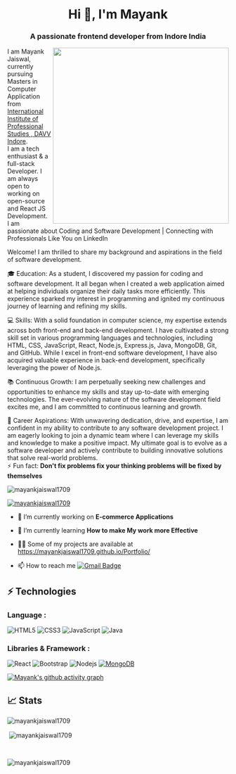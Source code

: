 <h1 align="center">Hi 👋, I'm Mayank</h1>
<h3 align="center">A passionate frontend developer from Indore India</h3>


<img  align="right" width="400" src="https://user-images.githubusercontent.com/55389276/140866485-8fb1c876-9a8f-4d6a-98dc-08c4981eaf70.gif"/>

I am Mayank Jaiswal, currently pursuing Masters in Computer Application from [International Institute of Professional Studies , DAVV Indore](http://iips.edu.in/). 
<br/>
I am a tech enthusiast & a full-stack Developer. I am always open to working on open-source and React JS Development. 
<br/>
I am passionate about Coding and Software Development | Connecting with Professionals Like You on LinkedIn

Welcome! I am thrilled to share my background and aspirations in the field of software development.

🎓 Education: As a student, I discovered my passion for coding and software development. It all began when I created a web application aimed at helping individuals organize their daily tasks more efficiently. This experience sparked my interest in programming and ignited my continuous journey of learning and refining my skills.

💻 Skills: With a solid foundation in computer science, my expertise extends across both front-end and back-end development. I have cultivated a strong skill set in various programming languages and technologies, including HTML, CSS, JavaScript, React, Node.js, Express.js, Java, MongoDB, Git, and GitHub. While I excel in front-end software development, I have also acquired valuable experience in back-end development, specifically leveraging the power of Node.js.

📚 Continuous Growth: I am perpetually seeking new challenges and opportunities to enhance my skills and stay up-to-date with emerging technologies. The ever-evolving nature of the software development field excites me, and I am committed to continuous learning and growth.

🚀 Career Aspirations: With unwavering dedication, drive, and expertise, I am confident in my ability to contribute to any software development project. I am eagerly looking to join a dynamic team where I can leverage my skills and knowledge to make a positive impact. My ultimate goal is to evolve as a software developer and actively contribute to building innovative solutions that solve real-world problems.
<br/>
⚡ Fun fact: **Don't fix problems fix your thinking problems will be fixed by themselves**


<p align="left"> <img src="https://komarev.com/ghpvc/?username=mayankjaiswal1709&label=Profile%20views&color=0e75b6&style=flat" alt="mayankjaiswal1709" /> </p>

<p align="left"> <a href="https://github.com/ryo-ma/github-profile-trophy"><img src="https://github-profile-trophy.vercel.app/?username=mayankjaiswal1709&theme=tokyonight" alt="mayankjaiswal1709" /></a> </p>

- 🔭 I’m currently working on **E-commerce Applications**

- 🌱 I’m currently learning **How to make My work more Effective**

- 👨‍💻 Some of my projects are available at https://mayankjaiswal1709.github.io/Portfolio/

- 📫 How to reach me [![Gmail Badge](https://img.shields.io/badge/mayankjaiswal20180@gmail.com-D14836?style=for-the-badge&logo=gmail&logoColor=white&link=mailto:mayankjaiswal20180@gmail.com)](mailto:mayankjaiswal20180@gmail.com)

## ⚡ Technologies

### Language :
![HTML5](https://img.shields.io/badge/-HTML5-E34F26?style=flat-square&logo=html5&logoColor=white)
![CSS3](https://img.shields.io/badge/-CSS3-1572B6?style=flat-square&logo=css3)
![JavaScript](https://img.shields.io/badge/-JavaScript-black?style=flat-square&logo=javascript)
![Java](https://img.shields.io/badge/-java-E34A86?style=flat-square&logo=java)


### Libraries & Framework :

![React](https://img.shields.io/badge/-React-black?style=flat-square&logo=react)
![Bootstrap](https://img.shields.io/badge/-Bootstrap-563D7C?style=flat-square&logo=bootstrap)
![Nodejs](https://img.shields.io/badge/-Nodejs-black?style=flat-square&logo=Node.js)
<a href="#"><img alt="MongoDB" src ="https://img.shields.io/badge/MongoDB-%234ea94b.svg?logo=mongodb&logoColor=white"></a>


[![Mayank's github activity graph](https://github-readme-activity-graph.vercel.app/graph?username=mayankjaiswal1709&bg_color=000000&color=fafafa&line=e2dfdf&point=16e212&area=true&hide_border=true)](https://github.com/ashutosh00710/github-readme-activity-graph)

## 📈 Stats
<p align="center">
	
<p><img align="left" src="https://github-readme-stats.vercel.app/api/top-langs?username=mayankjaiswal1709&show_icons=true&locale=en&layout=compact" alt="mayankjaiswal1709" /></p><br/>	
<p>&nbsp;<img align="center" src="https://github-readme-stats.vercel.app/api?username=mayankjaiswal1709&show_icons=true&locale=en" alt="mayankjaiswal1709" /></p><br/>

<p><img align="center" src="https://github-readme-streak-stats.herokuapp.com/?user=mayankjaiswal1709&" alt="mayankjaiswal1709" /></p>
</p>


